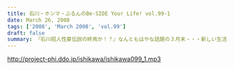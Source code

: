 ```yaml
---
title: 石川・ホンマ・ぶるんのBe-SIDE Your Life! vol.99-1
date: March 26, 2008
tags: ['2008', 'March 2008', 'vol.99']
draft: false
summary: 『石川昭人性豪伝説の終焉か！？』なんともはやな話題の３月末・・・新しい生活を控えた皆々さんに向けて東京有楽町「マンゴースタジオ」から発信中です。NAMAE
---
```


http://project-phi.ddo.jp/ishikawa/ishikawa099_1.mp3
